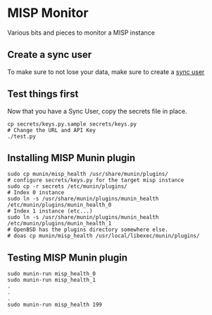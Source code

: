 # MISP Monitor

Various bits and pieces to monitor a MISP instance

## Create a sync user

To make sure to not lose your data, make sure to create a [sync user](https://www.circl.lu/doc/misp/GLOSSARY.html#sync-user)

## Test things first

Now that you have a Sync User, copy the secrets file in place.

```
cp secrets/keys.py.sample secrets/keys.py
# Change the URL and API Key
./test.py
```

## Installing MISP Munin plugin

```
sudo cp munin/misp_health /usr/share/munin/plugins/
# configure secrets/keys.py for the target misp instance
sudo cp -r secrets /etc/munin/plugins/
# Index 0 instance
sudo ln -s /usr/share/munin/plugins/munin_health /etc/munin/plugins/munin_health_0
# Index 1 instance (etc...)
sudo ln -s /usr/share/munin/plugins/munin_health /etc/munin/plugins/munin_health_1
# OpenBSD has the plugins directory somewhere else.
# doas cp munin/misp_health /usr/local/libexec/munin/plugins/
```

## Testing MISP Munin plugin

```
sudo munin-run misp_health_0
sudo munin-run misp_health_1
.
.
.
sudo munin-run misp_health 199
```
